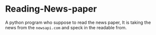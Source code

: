 # Reading-News-paper
A python program who suppose to read the news paper, It is taking the news from the `newsapi.com` and speck in the readable from.
